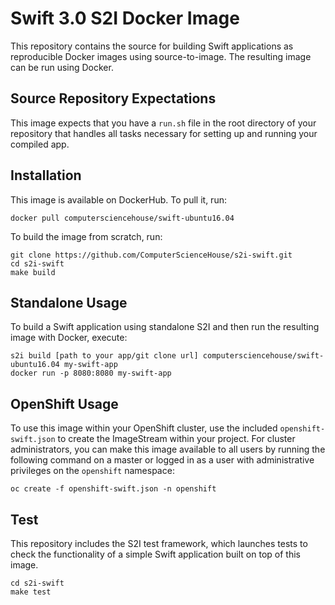 # Swift 3.0 S2I Docker Image

This repository contains the source for building Swift applications as reproducible Docker images using source-to-image. The resulting image can be run using Docker.

## Source Repository Expectations

This image expects that you have a `run.sh` file in the root directory of your repository that handles all tasks necessary for setting up and running your compiled app.

## Installation

This image is available on DockerHub. To pull it, run:

```
docker pull computersciencehouse/swift-ubuntu16.04
```

To build the image from scratch, run:

```
git clone https://github.com/ComputerScienceHouse/s2i-swift.git
cd s2i-swift
make build
```

## Standalone Usage

To build a Swift application using standalone S2I and then run the resulting image with Docker, execute:

```
s2i build [path to your app/git clone url] computersciencehouse/swift-ubuntu16.04 my-swift-app
docker run -p 8080:8080 my-swift-app
```

## OpenShift Usage

To use this image within your OpenShift cluster, use the included `openshift-swift.json` to create the ImageStream within your project. For cluster administrators, you can make this image available to all users by running the following command on a master or logged in as a user with administrative privileges on the `openshift` namespace:

```
oc create -f openshift-swift.json -n openshift
```

## Test

This repository includes the S2I test framework, which launches tests to check the functionality of a simple Swift application built on top of this image.

```
cd s2i-swift
make test
```
